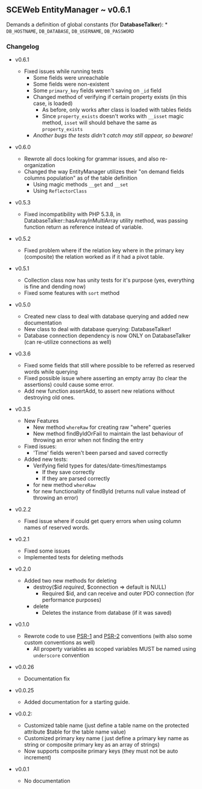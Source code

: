 ## SCEWeb EntityManager ~ v0.6.1

Demands a definition of global constants (for **DatabaseTalker**):
    * `DB_HOSTNAME`, `DB_DATABASE`, `DB_USERNAME`, `DB_PASSWORD`

### Changelog
- v0.6.1
    - Fixed issues while running tests
        - Some fields were unreachable
        - Some fields were non-existent
        - Some `primary_key` fields weren't saving on `_id` field
        - Changed method of verifying if certain property exists (in this case, is loaded)
            - As before, only works after class is loaded with tables fields
            - Since `property_exists` doesn't works with `__isset` magic method, `isset` will should behave the same as `property_exists`
        - *Another bugs the tests didn't catch may still appear, so beware!*

- v0.6.0
    - Rewrote all docs looking for grammar issues, and also re-organization
    - Changed the way EntityManager utilizes their "on demand fields columns population" as of the table definition
        - Using magic methods `__get` and `__set`
        - Using `ReflectorClass`

- v0.5.3
    - Fixed incompatibility with PHP 5.3.8, in DatabaseTalker::hasArrayInMultiArray utility method, was passing function return as reference instead of variable.

- v0.5.2
    - Fixed problem where if the relation key where in the primary key (composite) the relation worked as if it had a pivot table.

- v0.5.1
    - Collection class now has unity tests for it's purpose (yes, everything is fine and dending now) 
    - Fixed some features with `sort` method

- v0.5.0
    - Created new class to deal with database querying and added new documentation
    - New class to deal with database querying: DatabaseTalker!
    - Database connection dependency is now ONLY on DatabaseTalker (can re-utilize connections as well) 

- v0.3.6
    - Fixed some fields that still where possible to be referred as reserved words while querying
    - Fixed possible issue where asserting an empty array (to clear the assertions) could cause some error.
    - Add new function assertAdd, to assert new relations without destroying old ones.

- v0.3.5
    - New Features
        - New method `whereRaw` for creating raw "where" queries
        - New method findByIdOrFail to maintain the last behaviour of throwing an error when not finding the entry
    - Fixed issues:
        - 'Time' fields weren't been parsed and saved correctly
    - Added new tests:
        - Verifying field types for dates/date-times/timestamps
            - If they save correctly
            - If they are parsed correctly
        - for new method `whereRaw`
        - for new functionality of findById (returns null value instead of throwing an error)

- v0.2.2
    - Fixed issue where if could get query errors when using column names of reserved words.

- v0.2.1
    - Fixed some issues
    - Implemented tests for deleting methods

- v0.2.0
    - Added two new methods for deleting
        - destroy($id *required*, $connection => default is NULL)
            - Required $id, and can receive and outer PDO connection (for performance purposes)
        - delete
            - Deletes the instance from database (if it was saved)

- v0.1.0
    - Rewrote code to use [PSR-1](https://github.com/php-fig/fig-standards/blob/master/accepted/PSR-1-basic-coding-standard.md) and [PSR-2](https://github.com/php-fig/fig-standards/blob/master/accepted/PSR-2-coding-style-guide.md) conventions (with also some custom conventions as well)
        - All property variables as scoped variables MUST be named using `underscore` convention

- v0.0.26
    - Documentation fix 

- v0.0.25
    - Added documentation for a starting guide. 

- v0.0.2:
    - Customized table name (just define a table name on the protected attribute $table for the table name value)
    - Customized primary key name ( just define a primary key name as string or composite primary key as an array of strings)
    - Now supports composite primary keys (they must not be auto increment)

- v0.0.1
    - No documentation